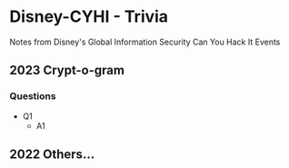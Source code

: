 # Disney-CYHI - Trivia
Notes from Disney's Global Information Security Can You Hack It Events

## 2023 Crypt-o-gram
### Questions
* Q1
  * A1

## 2022 Others...